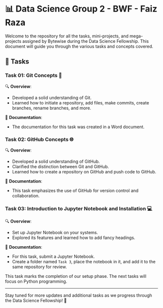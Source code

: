 # 📊 Data Science Group 2 - BWF - Faiz Raza

Welcome to the repository for all the tasks, mini-projects, and mega-projects assigned by Bytewise during the Data Science Fellowship. This document will guide you through the various tasks and concepts covered.

## 🚀 Tasks

### Task 01: Git Concepts 📂

🔍 **Overview**:
- Developed a solid understanding of Git.
- Learned how to initiate a repository, add files, make commits, create branches, rename branches, and more.

📄 **Documentation**:
- The documentation for this task was created in a Word document.

### Task 02: GitHub Concepts 🌐

🔍 **Overview**:
- Developed a solid understanding of GitHub.
- Clarified the distinction between Git and GitHub.
- Learned how to create a repository on GitHub and push code to GitHub.

📄 **Documentation**:
- This task emphasizes the use of GitHub for version control and collaboration.

### Task 03: Introduction to Jupyter Notebook and Installation 💻

🔍 **Overview**:
- Set up Jupyter Notebook on your systems.
- Explored its features and learned how to add fancy headings.

📄 **Documentation**:
- For this task, submit a Jupyter Notebook.
- Create a folder named `Task 3`, place the notebook in it, and add it to the same repository for review.

This task marks the completion of our setup phase. The next tasks will focus on Python programming.

---

Stay tuned for more updates and additional tasks as we progress through the Data Science Fellowship! 🚀
